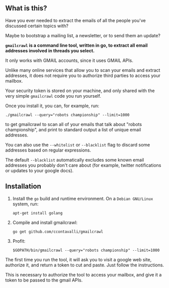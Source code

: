 ## What is this?

Have you ever needed to extract the emails of all the people you've
discussed certain topics with?

Maybe to bootstrap a mailing list, a newsletter, or to send them an update?

**`gmailcrawl` is a command line tool, written in go, to extract all email
addresses involved in threads you select.**

It only works with GMAIL accounts, since it uses GMAIL APIs.

Unlike many online services that allow you to scan your emails and extract
addresses, it does not require you to authorize third parties to access your
mailbox.

Your security token is stored on your machine, and only shared with
the very simple `gmailcrawl` code you run yourself.

Once you install it, you can, for example, run:

    ./gmailcrawl --query="robots championship" --limit=1000

to get gmailcrawl to scan all of your emails that talk about "robots
championship", and print to standard output a list of unique email addresses.

You can also use the `--whitelist` or `--blacklist` flag to discard some
addresses based on regular expressions.

The default `--blacklist` automatically excludes some known email addresses
you probably don't care about (for example, twitter notifications or
updates to your google docs).

## Installation

1) Install the `go` build and runtime environment. On a `Debian GNU/Linux`
   system, run:

       apt-get install golang

2) Compile and install gmailcrawl:
    
       go get github.com/ccontavalli/gmailcrawl


3) Profit:

       $GOPATH/bin/gmailcrawl --query="robots championship" --limit=1000


The first time you run the tool, it will ask you to visit a google web site,
authorize it, and return a token to cut and paste. Just follow the instructions.

This is necessary to authorize the tool to access your mailbox, and give it
a token to be passed to the gmail APIs.
